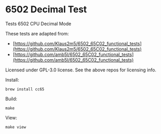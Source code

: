 6502 Decimal Test
====================

Tests 6502 CPU Decimal Mode

These tests are adapted from: 

- [https://github.com/Klaus2m5/6502_65C02_functional_tests](https://github.com/Klaus2m5/6502_65C02_functional_tests) 
- [https://github.com/amb5l/6502_65C02_functional_tests](https://github.com/amb5l/6502_65C02_functional_tests)

Licensed under GPL-3.0 license. See the above repos for licensing info.

Install:

    brew install cc65

Build:

    make

View:

    make view
